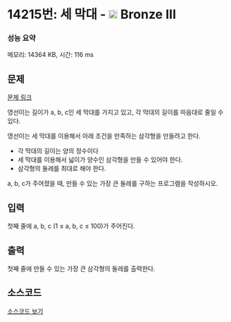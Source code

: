 # 14215번: 세 막대 - <img src="https://static.solved.ac/tier_small/3.svg" style="height:20px" /> Bronze III

<!-- performance -->
### 성능 요약
메모리: 14364 KB, 시간: 116 ms
<!-- end -->

## 문제

[문제 링크](https://boj.kr/14215)

<p>영선이는 길이가 a, b, c인 세 막대를 가지고 있고, 각 막대의 길이를 마음대로 줄일 수 있다.</p>

<p>영선이는 세 막대를 이용해서 아래 조건을 만족하는 삼각형을 만들려고 한다.</p>

<ul>
<li>각 막대의 길이는 양의 정수이다</li>
<li>세 막대를 이용해서 넓이가 양수인 삼각형을 만들 수 있어야 한다.</li>
<li>삼각형의 둘레를 최대로 해야 한다.</li>
</ul>

<p>a, b, c가 주어졌을 때, 만들 수 있는 가장 큰 둘레를 구하는 프로그램을 작성하시오.&nbsp;</p>

## 입력

<p>첫째 줄에 a, b, c (1 ≤ a, b, c ≤ 100)가 주어진다.</p>

## 출력

<p>첫째 줄에 만들 수 있는 가장 큰 삼각형의 둘레를 출력한다.</p>

## 소스코드

[소스코드 보기](Main.java)